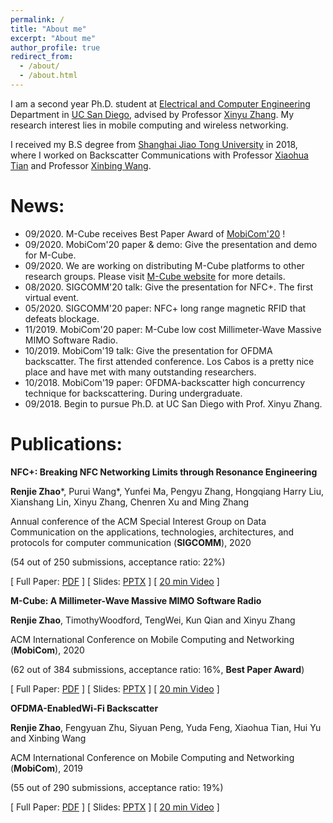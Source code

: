 ```yaml
---
permalink: /
title: "About me"
excerpt: "About me"
author_profile: true
redirect_from: 
  - /about/
  - /about.html
---
```


I am a second year Ph.D. student at [Electrical and Computer Engineering](http://www.ece.ucsd.edu/) Department in [UC San Diego](https://ucsd.edu), advised by Professor [Xinyu Zhang](http://xyzhang.ucsd.edu). My research interest lies in mobile computing and wireless networking.

I received my B.S degree from [Shanghai Jiao Tong University](http://en.sjtu.edu.cn/) in 2018, where I worked on Backscatter Communications with Professor [Xiaohua Tian](http://iiot.sjtu.edu.cn/xtian/) and Professor [Xinbing Wang](http://www.cs.sjtu.edu.cn/~wang-xb/). 


News:
======
* 09/2020. M-Cube receives Best Paper Award of [MobiCom'20](https://sigmobile.org/mobicom/2020/) !
* 09/2020. MobiCom'20 paper & demo: Give the presentation and demo for M-Cube. 
* 09/2020. We are working on distributing M-Cube platforms to other research groups. Please visit [M-Cube website](http://m3.ucsd.edu/sdr/) for more details.
* 08/2020. SIGCOMM'20 talk: Give the presentation for NFC+. The first virtual event. 
* 05/2020. SIGCOMM'20 paper: NFC+ long range magnetic RFID that defeats blockage.
* 11/2019. MobiCom'20 paper: M-Cube low cost Millimeter-Wave Massive MIMO Software Radio.
* 10/2019. MobiCom'19 talk: Give the presentation for OFDMA backscatter. The first attended conference. Los Cabos is a pretty nice place and have met with many outstanding researchers.
* 10/2018. MobiCom'19 paper: OFDMA-backscatter high concurrency technique for backscattering. During undergraduate.
* 09/2018. Begin to pursue Ph.D. at UC San Diego with Prof. Xinyu Zhang.

Publications:
======
**NFC+: Breaking NFC Networking Limits through Resonance Engineering**

**Renjie Zhao***, Purui Wang*, Yunfei Ma, Pengyu Zhang, Hongqiang Harry Liu, Xianshang Lin, Xinyu Zhang, Chenren Xu and Ming Zhang

Annual conference of the ACM Special Interest Group on Data Communication on the applications, technologies, architectures, and protocols for computer communication (**SIGCOMM**), 2020

(54 out of 250 submissions, acceptance ratio: 22%)

[ Full Paper: [PDF](https://renjiezhao.github.io/files/NFCplus_paper.pdf) ] [ Slides: [PPTX](https://renjiezhao.github.io/files/NFCplus_slides_20min.pptx) ] [ [20 min Video](https://dl.acm.org/doi/abs/10.1145/3387514.3406219) ]

**M-Cube: A Millimeter-Wave Massive MIMO Software Radio**

**Renjie Zhao**, TimothyWoodford, TengWei, Kun Qian and Xinyu Zhang

ACM International Conference on Mobile Computing and Networking (**MobiCom**), 2020

(62 out of 384 submissions, acceptance ratio: 16%, **Best Paper Award**)

[ Full Paper: [PDF](https://renjiezhao.github.io/files/MCube_paper.pdf) ] [ Slides: [PPTX](https://renjiezhao.github.io/files/MCube_slides_20min.pptx) ] [ [20 min Video](https://www.youtube.com/watch?v=NRooJM1UK3s&feature=youtu.be) ]

**OFDMA-EnabledWi-Fi Backscatter**

**Renjie Zhao**, Fengyuan Zhu, Siyuan Peng, Yuda Feng, Xiaohua Tian, Hui Yu and Xinbing Wang

ACM International Conference on Mobile Computing and Networking (**MobiCom**), 2019

(55 out of 290 submissions, acceptance ratio: 19%)

[ Full Paper: [PDF](https://renjiezhao.github.io/files/OFDMA_BS_paper.pdf) ] [ Slides: [PPTX](https://renjiezhao.github.io/files/OFDMA_BS_slides.pptx) ] [ [20 min Video](https://www.youtube.com/watch?v=UsyeI3U1bqo) ]